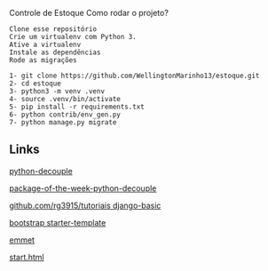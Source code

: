 Controle de Estoque
Como rodar o projeto?

    Clone esse repositório
    Crie um virtualenv com Python 3.
    Ative a virtualenv
    Instale as dependências
    Rode as migrações

    1- git clone https://github.com/WellingtonMarinho13/estoque.git
    2- cd estoque 
    3- python3 -m venv .venv 
    4- source .venv/bin/activate 
    5- pip install -r requirements.txt 
    6- python contrib/env_gen.py 
    7- python manage.py migrate
    
## Links

[python-decouple](https://github.com/henriquebastos/python-decouple)

[package-of-the-week-python-decouple](https://simpleisbetterthancomplex.com/2015/11/26/package-of-the-week-python-decouple.html)

[github.com/rg3915/tutoriais django-basic](https://github.com/rg3915/tutoriais/tree/master/django-basic)

[bootstrap starter-template](https://getbootstrap.com/docs/4.0/getting-started/introduction/)

[emmet](https://emmet.io/)

[start.html](https://github.com/JTruax/bootstrap-starter-template/blob/master/template/start.html)